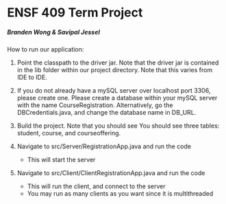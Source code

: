 # ENSF 409 Term Project 
##### Branden Wong & Savipal Jessel
How to run our application:
1. Point the classpath to the driver jar. Note that the driver jar is contained 
in the lib folder within our project directory. Note that this varies from IDE to IDE.

2. If you do not already have a mySQL server over localhost port 3306, 
please create one. Please create a database within your mySQL server with the name
CourseRegistration. Alternatively, go the DBCredentials.java, and change the 
database name in DB_URL. 

3. Build the project. Note that you should see You should see three tables: student, course, and courseoffering.
4. Navigate to src/Server/RegistrationApp.java and run the code
    - This will start the server
5. Navigate to src/Client/ClientRegistrationApp.java and run the code
    - This will run the client, and connect to the server
    - You may run as many clients as you want since it is multithreaded
    



